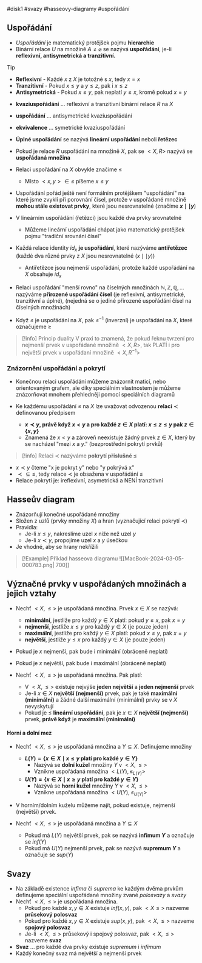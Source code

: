 #disk1 #svazy #hasseovy-diagramy #uspořádání
## Uspořádání
- *Uspořádání* je matematický protějšek pojmu **hierarchie**
- Binární relace $U$ na množině $A \neq \varnothing$ se nazývá **uspořádání**, je-li **reflexivní, antisymetrická a tranzitivní.**
>[!tip]
>- **Reflexivní** - Každé $x$ z $X$ je totožné s $x$, tedy $x = x$
> - **Tranzitivní** - Pokud $x \leq y$ a $y \leq z$, pak i $x \leq z$
> - **Antisymetrická** - Pokud $x \leq y$, pak neplatí $y \leq x$, kromě pokud $x = y$
- **kvaziuspořádání** ... reflexivní a tranzitivní binární relace $R$ na $X$
- **uspořádání** ... antisymetrické  kvaziuspořádání
- **ekvivalence** ... symetrické kvaziuspořádání
- **Úplné uspořádání** se nazývá **lineární uspořádání** neboli **řetězec**
- Pokud je relace $R$ uspořádání na množině $X$, pak se $<X,R>$ nazývá se **uspořádaná množina**
- Relaci uspořádání na $X$ obvykle značíme $\leq$ 
	- Místo $<x,y> \in \leq$ píšeme $x \leq y$
- Uspořádání pořád ještě není formálním protějškem "uspořádání" na které jsme zvyklí při porovnání čísel, protože v uspořádané množině **mohou stále existovat prvky**, které jsou nesrovnatelné (značíme **$x \mid \mid y$**)
- V lineárním uspořádání (řetězci) jsou každé dva prvky srovnatelné
	- Můžeme lineární uspořádání chápat jako matematický protějšek pojmu "tradiční srovnání čísel"
- Každá relace identity $id_{x}$ **je uspořádání**, které nazýváme **antiřetězec** (každé dva různé prvky z $X$ jsou nesrovnatelné ($x \mid \mid y$))
	- Antiřetězce jsou nejmenší uspořádání, protože každé uspořádání na $X$ obsahuje $id_{x}$

- Relaci uspořádání "menší rovno" na číselných množinách $\mathbb{N}, \mathbb{Z}, \mathbb{Q}, ...$ nazýváme **přirozené uspořádání čísel** (je reflexivní, antisymetrické, tranzitivní a úplné), (nejedná se o jediné přirozené uspořádání čísel na číselných množinách)
- Když $\leq$ je uspořádání na $X$, pak $\leq^{-1}$ (inverzní) je uspořádání na $X$, které označujeme $\geq$
>[!info] Princip duality
> V praxi to znamená, že pokud řeknu tvrzení pro nejmenší prvek v uspořádané množině $<X,R>$, tak PLATÍ i pro největší prvek v uspořádaní množině $<X,R^{-1}>$
### Znázornění uspořádání a pokrytí
- Konečnou relaci uspořádání můžeme znázornit maticí, nebo orientovaným grafem, ale díky speciálním vlastnostem je můžeme znázorňovat mnohem přehledněji pomocí speciálních diagramů

- Ke každému uspořádání $\leq$ na $X$ lze uvažovat odvozenou **relaci** $\prec$ definovanou předpisem
	- **$x \prec y$, právě když $x < y$ a pro každé $z \in X$ platí: $x \leq z \leq y$ pak $z \in \{x,y\}$**
	- Znamená že $x < y$ a zároveň neexistuje žádný prvek $z \in X$, který by se nacházel "mezi $x$ a $y$." (bezprostřední pokrytí prvků)
>[!info]
>Relaci $\prec$ nazýváme **pokrytí příslušné $\leq$**
- $x \prec y$ čteme "x je pokryt y" nebo "y pokrývá x"
- $\prec \subseteq \leq$, tedy relace $\prec$ je obsažena v uspořádání $\leq$
- Relace pokrytí je: ireflexivní, asymetrická a NENÍ tranzitivní
## Hasseův diagram
- Znázorňují konečné uspořádané množiny
- Složen z uzlů (prvky množiny $X$) a hran (vyznačující relaci pokrytí $\prec$)
- Pravidla:
	- Je-li $x \leq y$, nakreslíme uzel $x$ níže než uzel $y$
	- Je-li $x \prec y$, propojíme uzel $x$ a $y$ úsečkou
- Je vhodné, aby se hrany nekřížili

>[!Example] Příklad hasseova diagramu
>![[MacBook-2024-03-05-000783.png| 700]]
## Význačné prvky v uspořádaných množinách a jejich vztahy
- Nechť $<X, \leq >$ je uspořádaná množina. Prvek $x \in X$ se nazývá:
	- **minimální**, jestliže pro každý $y \in X$ platí: pokud $y \leq x$, pak $x = y$
	- **nejmenší**, jestliže $x \leq y$ pro každý $y \in X$ (je pouze jeden)
	- **maximální**, jestliže pro každý $y \in X$ platí: pokud $x \leq y$, pak $x = y$
	- **největší**, jestliže $y \leq x$ pro každý $y \in X$ (je pouze jeden)
- Pokud je $x$ nejmenší, pak bude i minimální (obráceně neplatí)
- Pokud je $x$ největší, pak bude i maximální (obráceně neplatí)

- Nechť $<X, \leq>$ je uspořádaná množina. Pak platí:
	- V $<X, \leq >$ existuje nejvýše **jeden největší** a **jeden nejmenší** prvek
	- Je-li $x \in X$ **největší (nejmenší)** prvek, pak je také **maximální (minimální)** a žádné další maximální (minimální) prvky se v $X$ nevyskytují
	- Pokud je $\leq$ **lineární uspořádání**, pak je $x \in X$ **největší (nejmenší)** prvek, **právě když** je **maximální (minimální)**
#### Horní a dolní mez
- Nechť $<X, \leq >$ je uspořádaná množina a $Y \subseteq X$. Definujeme množiny
	- **$L(Y) = \{ x \in X \mid x \leq y$ platí pro každé $y \in Y \}$**
		- Nazývá se **dolní kužel** množiny $Y$ v $<X, \leq >$
		- Vznikne uspořádaná množina $<L(Y), \leq_{L(Y)}>$
	- **$U(Y) = \{x \in X \mid x \geq y$ platí pro každé $y \in Y\}$**
		- Nazývá se **horní kužel** množiny $Y$ v $<X, \leq>$
		- Vznikne uspořádaná množina $<U(Y), \leq_{U(Y)}>$

- V horním/dolním kuželu můžeme najít, pokud existuje, nejmenší (největší) prvek.
- Nechť $<X, \leq>$ je uspořádaná množina a $Y \subseteq X$
	- Pokud má $L(Y)$ největší prvek, pak se nazývá **infimum $Y$** a označuje se $inf(Y)$
	- Pokud má $U(Y)$ nejmenší prvek, pak se nazývá **supremum $Y$** a označuje se $sup(Y)$
## Svazy
- Na základě existence *infima* či *suprema* ke každým dvěma prvkům definujeme speciální uspořádané množiny zvané *polosvazy* a *svazy*
- Nechť $<X, \leq>$ je uspořádaná množina.
	- Pokud pro každé $x, y \in X$ existuje $inf(x,y)$, pak $<X \leq>$ nazveme **průsekový polosvaz**
	- Pokud pro každé $x,y \in X$ existuje $sup(x,y)$, pak $<X, \leq>$ nazveme **spojový polosvaz**
	- Je-li $<X, \leq>$ průsekový i spojový polosvaz, pak $<X, \leq>$ nazveme **svaz**
- **Svaz** ... pro každé dva prvky existuje *supremum* i *infimum*
- Každý konečný svaz má největší a nejmenší prvek